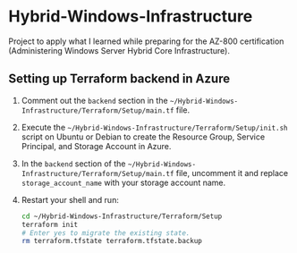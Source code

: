 # Hybrid-Windows-Infrastructure
Project to apply what I learned while preparing for the AZ-800 certification (Administering Windows Server Hybrid Core Infrastructure).

## Setting up Terraform backend in Azure

1. Comment out the `backend` section in the `~/Hybrid-Windows-Infrastructure/Terraform/Setup/main.tf` file.
2. Execute the `~/Hybrid-Windows-Infrastructure/Terraform/Setup/init.sh` script on Ubuntu or Debian to create the Resource Group, Service Principal, and Storage Account in Azure.
3. In the `backend` section of the `~/Hybrid-Windows-Infrastructure/Terraform/Setup/main.tf` file, uncomment it and replace `storage_account_name` with your storage account name.
4. Restart your shell and run:

   ```sh
   cd ~/Hybrid-Windows-Infrastructure/Terraform/Setup
   terraform init
   # Enter yes to migrate the existing state.
   rm terraform.tfstate terraform.tfstate.backup

